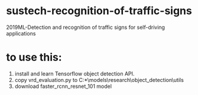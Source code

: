 # sustech-recognition-of-traffic-signs
2019ML-Detection and recognition of traffic signs for self-driving applications


# to use this:
1. install and learn Tensorflow object detection API.
2. copy vrd_evaluation.py to C:\*\models\research\object_detection\utils
3. download faster_rcnn_resnet_101 model

